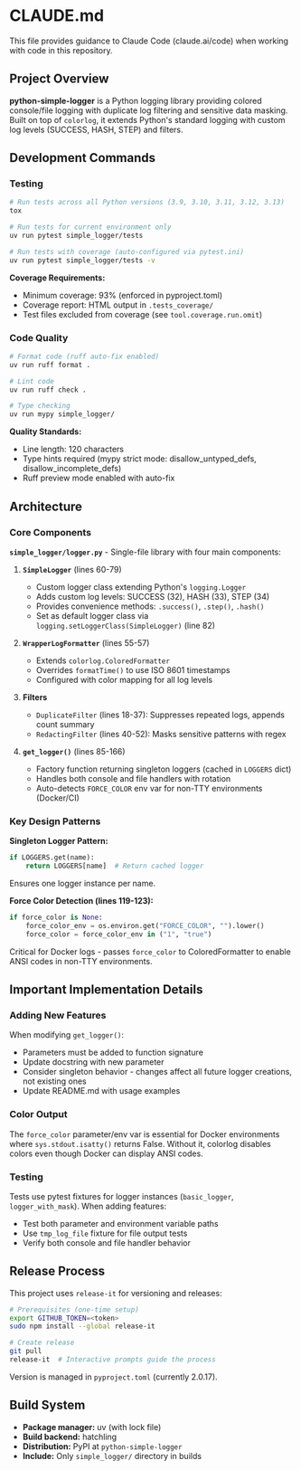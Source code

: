 # CLAUDE.md

This file provides guidance to Claude Code (claude.ai/code) when working with code in this repository.

## Project Overview

**python-simple-logger** is a Python logging library providing colored console/file logging with duplicate log filtering and sensitive data masking. Built on top of `colorlog`, it extends Python's standard logging with custom log levels (SUCCESS, HASH, STEP) and filters.

## Development Commands

### Testing

```bash
# Run tests across all Python versions (3.9, 3.10, 3.11, 3.12, 3.13)
tox

# Run tests for current environment only
uv run pytest simple_logger/tests

# Run tests with coverage (auto-configured via pytest.ini)
uv run pytest simple_logger/tests -v
```

**Coverage Requirements:**
- Minimum coverage: 93% (enforced in pyproject.toml)
- Coverage report: HTML output in `.tests_coverage/`
- Test files excluded from coverage (see `tool.coverage.run.omit`)

### Code Quality

```bash
# Format code (ruff auto-fix enabled)
uv run ruff format .

# Lint code
uv run ruff check .

# Type checking
uv run mypy simple_logger/
```

**Quality Standards:**
- Line length: 120 characters
- Type hints required (mypy strict mode: disallow_untyped_defs, disallow_incomplete_defs)
- Ruff preview mode enabled with auto-fix

## Architecture

### Core Components

**`simple_logger/logger.py`** - Single-file library with four main components:

1. **`SimpleLogger`** (lines 60-79)
   - Custom logger class extending Python's `logging.Logger`
   - Adds custom log levels: SUCCESS (32), HASH (33), STEP (34)
   - Provides convenience methods: `.success()`, `.step()`, `.hash()`
   - Set as default logger class via `logging.setLoggerClass(SimpleLogger)` (line 82)

2. **`WrapperLogFormatter`** (lines 55-57)
   - Extends `colorlog.ColoredFormatter`
   - Overrides `formatTime()` to use ISO 8601 timestamps
   - Configured with color mapping for all log levels

3. **Filters**
   - `DuplicateFilter` (lines 18-37): Suppresses repeated logs, appends count summary
   - `RedactingFilter` (lines 40-52): Masks sensitive patterns with regex

4. **`get_logger()`** (lines 85-166)
   - Factory function returning singleton loggers (cached in `LOGGERS` dict)
   - Handles both console and file handlers with rotation
   - Auto-detects `FORCE_COLOR` env var for non-TTY environments (Docker/CI)

### Key Design Patterns

**Singleton Logger Pattern:**
```python
if LOGGERS.get(name):
    return LOGGERS[name]  # Return cached logger
```
Ensures one logger instance per name.

**Force Color Detection (lines 119-123):**
```python
if force_color is None:
    force_color_env = os.environ.get("FORCE_COLOR", "").lower()
    force_color = force_color_env in ("1", "true")
```
Critical for Docker logs - passes `force_color` to ColoredFormatter to enable ANSI codes in non-TTY environments.

## Important Implementation Details

### Adding New Features

When modifying `get_logger()`:
- Parameters must be added to function signature
- Update docstring with new parameter
- Consider singleton behavior - changes affect all future logger creations, not existing ones
- Update README.md with usage examples

### Color Output

The `force_color` parameter/env var is essential for Docker environments where `sys.stdout.isatty()` returns False. Without it, colorlog disables colors even though Docker can display ANSI codes.

### Testing

Tests use pytest fixtures for logger instances (`basic_logger`, `logger_with_mask`). When adding features:
- Test both parameter and environment variable paths
- Use `tmp_log_file` fixture for file output tests
- Verify both console and file handler behavior

## Release Process

This project uses `release-it` for versioning and releases:

```bash
# Prerequisites (one-time setup)
export GITHUB_TOKEN=<token>
sudo npm install --global release-it

# Create release
git pull
release-it  # Interactive prompts guide the process
```

Version is managed in `pyproject.toml` (currently 2.0.17).

## Build System

- **Package manager:** uv (with lock file)
- **Build backend:** hatchling
- **Distribution:** PyPI at `python-simple-logger`
- **Include:** Only `simple_logger/` directory in builds
